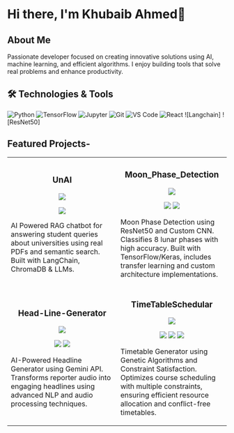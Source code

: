 # Hi there, I'm Khubaib Ahmed👋

##  About Me
Passionate developer focused on creating innovative solutions using AI, machine learning, and efficient algorithms. I enjoy building tools that solve real problems and enhance productivity.

## 🛠 Technologies & Tools
![Python](https://img.shields.io/badge/-Python-3776AB?style=flat-square&logo=python&logoColor=white)
![TensorFlow](https://img.shields.io/badge/-TensorFlow-FF6F00?style=flat-square&logo=tensorflow&logoColor=white)
![Jupyter](https://img.shields.io/badge/-Jupyter-F37626?style=flat-square&logo=jupyter&logoColor=white)
![Git](https://img.shields.io/badge/-Git-F05032?style=flat-square&logo=git&logoColor=white)
![VS Code](https://img.shields.io/badge/-VS%20Code-007ACC?style=flat-square&logo=visual-studio-code&logoColor=white)
![React](https://img.shields.io/badge/-React-61DAFB?style=flat-square&logo=react&logoColor=black)
![Langchain]
![ResNet50]


## Featured Projects-

<div align="center">
<table>
  <tr>
    <td width="50%">
      <h3 align="center">UnAI</h3>
      <div align="center">
        <a href="https://github.com/RobbaNNN-7/UnAI" target="_blank"><img src="https://img.shields.io/badge/-Repo-000?style=flat-square&logo=github&logoColor=white"></a>
      </div>
      <p align="center">
        <img src="https://img.shields.io/badge/-Python-3776AB?style=flat-square&logo=python&logoColor=white">
      </p>
      <p>AI Powered RAG chatbot for answering student queries about universities using real PDFs and semantic search. Built with LangChain, ChromaDB & LLMs.</p>
    </td>
    <td width="50%">
      <h3 align="center">Moon_Phase_Detection</h3>
      <div align="center">
        <a href="https://github.com/RobbaNNN-7/Moon_Phase_Detection" target="_blank"><img src="https://img.shields.io/badge/-Repo-000?style=flat-square&logo=github&logoColor=white"></a>
      </div>
      <p align="center">
        <img src="https://img.shields.io/badge/-Jupyter-F37626?style=flat-square&logo=jupyter&logoColor=white">
        <img src="https://img.shields.io/badge/-TensorFlow-FF6F00?style=flat-square&logo=tensorflow&logoColor=white">
      </p>
      <p>Moon Phase Detection using ResNet50 and Custom CNN. Classifies 8 lunar phases with high accuracy. Built with TensorFlow/Keras, includes transfer learning and custom architecture implementations.</p>
    </td>
  </tr>
  <tr>
    <td width="50%">
      <h3 align="center">Head-Line-Generator</h3>
      <div align="center">
        <a href="https://github.com/RobbaNNN-7/Head-Line-Generator" target="_blank"><img src="https://img.shields.io/badge/-Repo-000?style=flat-square&logo=github&logoColor=white"></a>
      </div>
      <p align="center">
        <img src="https://img.shields.io/badge/-Python-3776AB?style=flat-square&logo=python&logoColor=white">
        <img src="https://img.shields.io/badge/-Stars:_1-FFD700?style=flat-square&logo=star&logoColor=white">
      </p>
      <p>AI-Powered Headline Generator using Gemini API. Transforms reporter audio into engaging headlines using advanced NLP and audio processing techniques.</p>
    </td>
    <td width="50%">
      <h3 align="center">TimeTableSchedular</h3>
      <div align="center">
        <a href="https://github.com/RobbaNNN-7/TimeTableSchedular" target="_blank"><img src="https://img.shields.io/badge/-Repo-000?style=flat-square&logo=github&logoColor=white"></a>
      </div>
      <p align="center">
        <img src="https://img.shields.io/badge/-Python-3776AB?style=flat-square&logo=python&logoColor=white">
        <img src="https://img.shields.io/badge/-Stars:_1-FFD700?style=flat-square&logo=star&logoColor=white">
        <img src="https://img.shields.io/badge/-Forks:_1-4183C4?style=flat-square&logo=fork&logoColor=white">
      </p>
      <p>Timetable Generator using Genetic Algorithms and Constraint Satisfaction. Optimizes course scheduling with multiple constraints, ensuring efficient resource allocation and conflict-free timetables.</p>
    </td>
  </tr>
</table>
</div>

